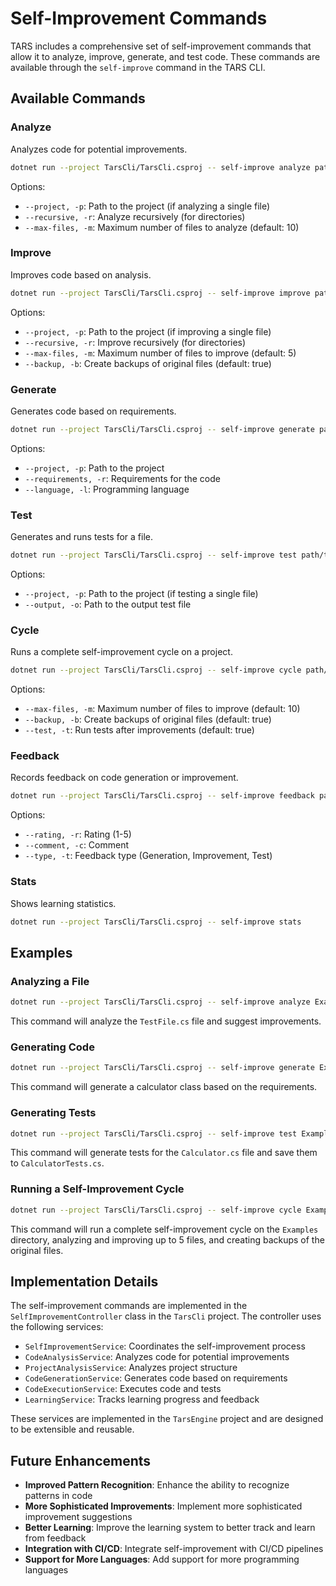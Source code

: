 # Self-Improvement Commands

TARS includes a comprehensive set of self-improvement commands that allow it to analyze, improve, generate, and test code. These commands are available through the `self-improve` command in the TARS CLI.

## Available Commands

### Analyze

Analyzes code for potential improvements.

```bash
dotnet run --project TarsCli/TarsCli.csproj -- self-improve analyze path/to/file.cs
```

Options:
- `--project, -p`: Path to the project (if analyzing a single file)
- `--recursive, -r`: Analyze recursively (for directories)
- `--max-files, -m`: Maximum number of files to analyze (default: 10)

### Improve

Improves code based on analysis.

```bash
dotnet run --project TarsCli/TarsCli.csproj -- self-improve improve path/to/file.cs
```

Options:
- `--project, -p`: Path to the project (if improving a single file)
- `--recursive, -r`: Improve recursively (for directories)
- `--max-files, -m`: Maximum number of files to improve (default: 5)
- `--backup, -b`: Create backups of original files (default: true)

### Generate

Generates code based on requirements.

```bash
dotnet run --project TarsCli/TarsCli.csproj -- self-improve generate path/to/output.cs --requirements "Create a simple calculator class"
```

Options:
- `--project, -p`: Path to the project
- `--requirements, -r`: Requirements for the code
- `--language, -l`: Programming language

### Test

Generates and runs tests for a file.

```bash
dotnet run --project TarsCli/TarsCli.csproj -- self-improve test path/to/file.cs
```

Options:
- `--project, -p`: Path to the project (if testing a single file)
- `--output, -o`: Path to the output test file

### Cycle

Runs a complete self-improvement cycle on a project.

```bash
dotnet run --project TarsCli/TarsCli.csproj -- self-improve cycle path/to/project
```

Options:
- `--max-files, -m`: Maximum number of files to improve (default: 10)
- `--backup, -b`: Create backups of original files (default: true)
- `--test, -t`: Run tests after improvements (default: true)

### Feedback

Records feedback on code generation or improvement.

```bash
dotnet run --project TarsCli/TarsCli.csproj -- self-improve feedback path/to/file.cs --rating 5 --comment "Great improvement!"
```

Options:
- `--rating, -r`: Rating (1-5)
- `--comment, -c`: Comment
- `--type, -t`: Feedback type (Generation, Improvement, Test)

### Stats

Shows learning statistics.

```bash
dotnet run --project TarsCli/TarsCli.csproj -- self-improve stats
```

## Examples

### Analyzing a File

```bash
dotnet run --project TarsCli/TarsCli.csproj -- self-improve analyze Examples/TestFile.cs
```

This command will analyze the `TestFile.cs` file and suggest improvements.

### Generating Code

```bash
dotnet run --project TarsCli/TarsCli.csproj -- self-improve generate Examples/Calculator.cs --requirements "Create a simple calculator class with add, subtract, multiply, and divide methods"
```

This command will generate a calculator class based on the requirements.

### Generating Tests

```bash
dotnet run --project TarsCli/TarsCli.csproj -- self-improve test Examples/Calculator.cs --output Examples/CalculatorTests.cs
```

This command will generate tests for the `Calculator.cs` file and save them to `CalculatorTests.cs`.

### Running a Self-Improvement Cycle

```bash
dotnet run --project TarsCli/TarsCli.csproj -- self-improve cycle Examples --max-files 5 --backup
```

This command will run a complete self-improvement cycle on the `Examples` directory, analyzing and improving up to 5 files, and creating backups of the original files.

## Implementation Details

The self-improvement commands are implemented in the `SelfImprovementController` class in the `TarsCli` project. The controller uses the following services:

- `SelfImprovementService`: Coordinates the self-improvement process
- `CodeAnalysisService`: Analyzes code for potential improvements
- `ProjectAnalysisService`: Analyzes project structure
- `CodeGenerationService`: Generates code based on requirements
- `CodeExecutionService`: Executes code and tests
- `LearningService`: Tracks learning progress and feedback

These services are implemented in the `TarsEngine` project and are designed to be extensible and reusable.

## Future Enhancements

- **Improved Pattern Recognition**: Enhance the ability to recognize patterns in code
- **More Sophisticated Improvements**: Implement more sophisticated improvement suggestions
- **Better Learning**: Improve the learning system to better track and learn from feedback
- **Integration with CI/CD**: Integrate self-improvement with CI/CD pipelines
- **Support for More Languages**: Add support for more programming languages
